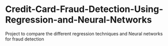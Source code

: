 # Credit-Card-Fraud-Detection-Using-Regression-and-Neural-Networks
Project to compare the different regression techniques and Neural networks for fraud detection
